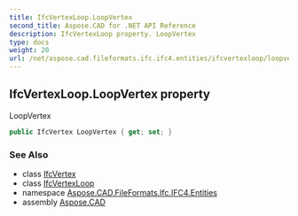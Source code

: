 ```yaml
---
title: IfcVertexLoop.LoopVertex
second_title: Aspose.CAD for .NET API Reference
description: IfcVertexLoop property. LoopVertex
type: docs
weight: 20
url: /net/aspose.cad.fileformats.ifc.ifc4.entities/ifcvertexloop/loopvertex/
---
```

## IfcVertexLoop.LoopVertex property

LoopVertex

```csharp
public IfcVertex LoopVertex { get; set; }
```

### See Also

* class [IfcVertex](../../ifcvertex/)
* class [IfcVertexLoop](../)
* namespace [Aspose.CAD.FileFormats.Ifc.IFC4.Entities](../../ifcvertexloop/)
* assembly [Aspose.CAD](../../../)


